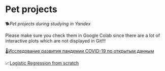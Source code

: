 # Pet projects

🐕*Pet projects during studying in Yandex*

Please make sure you check them in Google Colab since there are a lot of interactive plots which are not displayed in Git!!!

🌡️[Исследование развития пандемии COVID-19 по открытым данным](https://colab.research.google.com/github/malakanton/pet_projects/blob/main/Covid19_cases_pet.ipynb)

📈[Logistic Regression from scratch](https://colab.research.google.com/github/malakanton/pet_projects/blob/main/LogRegression_custom.ipynb)
